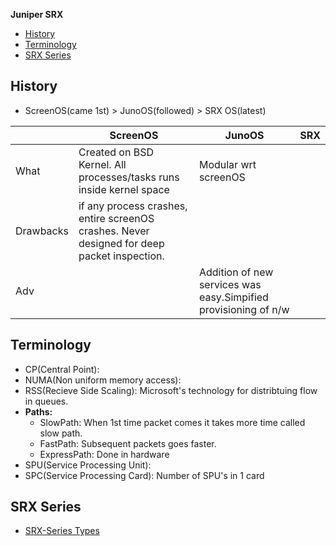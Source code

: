**Juniper SRX**
- [History](#history)
- [Terminology](#Terminology)
- [SRX Series](#series)

<a name=history></a>
## History
- ScreenOS(came 1st) > JunoOS(followed) > SRX OS(latest)

||ScreenOS|JunoOS|SRX|
|---|---|---|---|
|What|Created on BSD Kernel. All processes/tasks runs inside kernel space|Modular wrt screenOS||
|Drawbacks|if any process crashes, entire screenOS crashes. Never designed for deep packet inspection.|||
|Adv||Addition of new services was easy.Simpified provisioning of n/w||

<a name=Terminology></a>
## Terminology
- CP(Central Point):
- NUMA(Non uniform memory access):
- RSS(Recieve Side Scaling): Microsoft's technology for distribtuing flow in queues.
- **Paths:** 
  - SlowPath: When 1st time packet comes it takes more time called slow path.
  - FastPath: Subsequent packets goes faster.
  - ExpressPath: Done in hardware
- SPU(Service Processing Unit): 
- SPC(Service Processing Card): Number of SPU's in 1 card

<a name=series></a>
## SRX Series
- [SRX-Series Types](SRXSeries_Types)
